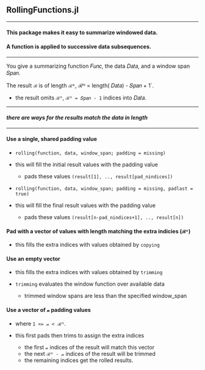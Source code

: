 ## RollingFunctions.jl

----

#### This package makes it easy to summarize windowed data.

#### A function is applied to successive data subsequences.

----

You give a summarizing function 𝐹𝑢𝑛𝑐, the data 𝐷𝑎𝑡𝑎, and a window span 𝑆𝑝𝑎𝑛.  

The result `ℛ` is of length `ℛᴺ`, ℛᴺ = length( 𝐷𝑎𝑡𝑎) - 𝑆𝑝𝑎𝑛 + 1`.
- the result omits `ℛᴼ`, `ℛᴼ = 𝑆𝑝𝑎𝑛 - 1` indices into 𝐷𝑎𝑡𝑎.

----

#### _there are ways for the results match the data in length_

----

#### Use a single, shared padding value

- `rolling(function, data, window_span; padding = missing)`
- this will fill the initial result values with the padding value
  - pads these values `(result[1], .., result[pad_nindices])`

- `rolling(function, data, window_span; padding = missing, padlast = true)`
- this will fill the final result values with the padding value
  - pads these values `(result[n-pad_nindices+1], .., result[n])`

#### Pad with a vector of values with length matching the extra indicies (`ℛᴼ`)

- this fills the extra indices with values obtained by `copying`

#### Use an empty vector

- this fills the extra indices with values obtained by `trimming`

- `trimming` evaluates the window function over available data
  - trimmed window spans are less than the specified window_span

#### Use a vector of `𝓃` padding values

- where `1 <= 𝓃 < ℛᴼ`.

- this first pads then trims to assign the extra indices
  - the first `𝓃` indices of the result will match this vector
  - the next `ℛᴼ - 𝓃` indices of the result will be trimmed
  - the remaining indices get the rolled results.

